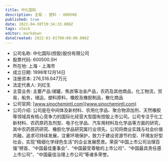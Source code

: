 ```yaml
---
title: 中化国际
description: 主板 - 塑料 - 600500
published: true
date: 2022-04-30T19:34:33.000Z
tags: stock
editor: markdown
dateCreated: 2022-01-01T00:00:00.000Z
---
```


- 公司名称: 中化国际(控股)股份有限公司
- 股票代码: 600500.SH
- 所在地: 上海 - 上海市
- 成立日期: 1998年12月14日
- 注册资本: 276,516.647万元
- 法定代表人: 刘红生
- 主营业务: 主要产品:储罐，焦炭等冶金产品，农药及其他商品，化工物流，贸易，船务，储运，塑料原料，橡胶及橡胶制品，散化商品
- 公司官网: [www.sinochemintl.com](www.sinochemintl.com)
- 公司介绍: 公司是在中间体及新材料、农用化学品、聚合物添加剂、天然橡胶等领域具有核心竞争力的国际化经营大型国有控股上市公司。公司专注于化工新材料、农药原药及剂型、电子化学品、汽车用材料及化学品等方面的研究，其中农药原药研究、橡胶化学品研究属行业领先。公司将商业实践与社会价值共融，追求可持续发展，注重环境保护，致力于建设资源节约型、环境友好型社会，实现“精细化学绿色生活”的企业发展愿景。荣获“中国上市公司治理百强”榜首、“中国最佳董事会”、“中国最受尊敬的上市公司”、“中国最具责任感上市公司”、“中国最佳治理上市公司”等诸多荣誉。


